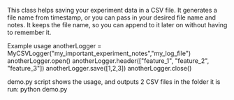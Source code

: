 This class helps saving your experiment data in a CSV file. It generates a file name from timestamp, or you can pass in your desired file name and notes. It keeps the file name, so you can append to it later on without having to remember it.

Example usage 
    anotherLogger = MyCSVLogger("my_important_experiment_notes","my_log_file")
    anotherLogger.open()
    anotherLogger.header(["feature_1", "feature_2", "feature_3"])
    anotherLogger.save([1,2,3])
    anotherLogger.close()

demo.py script shows the usage, and outputs 2 CSV files in the folder it is run:
    python demo.py